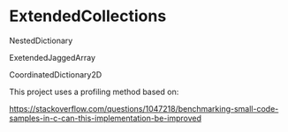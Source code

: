 # ExtendedCollections
NestedDictionary

ExetendedJaggedArray

CoordinatedDictionary2D

This project uses a profiling method based on:

https://stackoverflow.com/questions/1047218/benchmarking-small-code-samples-in-c-can-this-implementation-be-improved